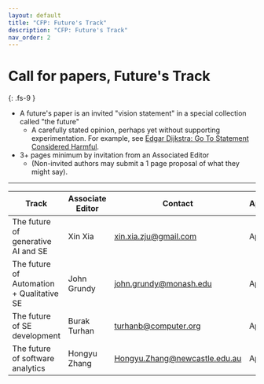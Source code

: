 ```yaml
---
layout: default
title: "CFP: Future's Track"
description: "CFP: Future's Track"
nav_order: 2
---
```


# Call for papers, Future's Track
{: .fs-9 }

- A future's paper is an invited "vision statement"  in a special collection called "the future"
  - A carefully stated opinion, perhaps yet without supporting experimentation. For example, see 
    [Edgar Dijkstra: Go To Statement Considered Harmful](https://homepages.cwi.nl/~storm/teaching/reader/Dijkstra68.pdf). 
- 3+ pages minimum by invitation  from an Associated Editor
  - (Non-invited authors may submit a 1 page proposal of what they might say).

---

|Track | Associate Editor | Contact| Appointed |
|------|------------------|--------|-----------|
|The future of generative AI and SE        | Xin Xia   | xin.xia.zju@gmail.com    |April 16|
|The future of Automation + Qualitative SE | John Grundy|   john.grundy@monash.edu |April 16|
|The future of SE development              | Burak Turhan| turhanb@computer.org  |April 16|
|The future of software analytics          | Hongyu Zhang|  Hongyu.Zhang@newcastle.edu.au  |April 16|
